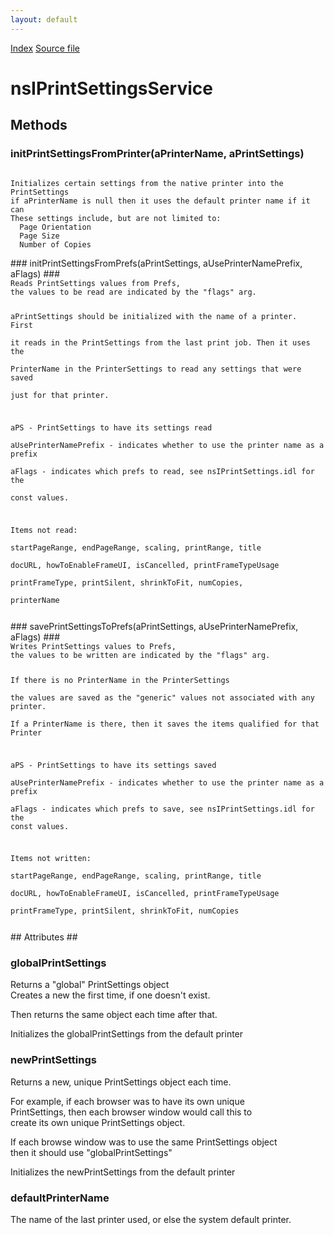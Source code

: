 ```yaml
---
layout: default
---
```

<div id='links'><a href="../index.html">Index</a>
<a href="http://dxr.mozilla.org/mozilla-central/source/widget/nsIPrintSettingsService.idl">Source file</a>
</div>

# nsIPrintSettingsService #

## Methods ##

### initPrintSettingsFromPrinter(aPrinterName, aPrintSettings) ###
<code>  
Initializes certain settings from the native printer into the PrintSettings  
if aPrinterName is null then it uses the default printer name if it can  
These settings include, but are not limited to:  
  Page Orientation  
  Page Size  
  Number of Copies  
  
</code>
### initPrintSettingsFromPrefs(aPrintSettings, aUsePrinterNamePrefix, aFlags) ###
<code>  
Reads PrintSettings values from Prefs,  
the values to be read are indicated by the "flags" arg.  
  
aPrintSettings should be initialized with the name of a printer. First  
it reads in the PrintSettings from the last print job. Then it uses the  
PrinterName in the PrinterSettings to read any settings that were saved  
just for that printer.  
  
aPS - PrintSettings to have its settings read  
aUsePrinterNamePrefix - indicates whether to use the printer name as a prefix  
aFlags - indicates which prefs to read, see nsIPrintSettings.idl for the  
         const values.  
  
Items not read:  
  startPageRange, endPageRange, scaling, printRange, title  
  docURL, howToEnableFrameUI, isCancelled, printFrameTypeUsage  
  printFrameType, printSilent, shrinkToFit, numCopies,  
  printerName  
  
  
</code>
### savePrintSettingsToPrefs(aPrintSettings, aUsePrinterNamePrefix, aFlags) ###
<code>  
Writes PrintSettings values to Prefs,   
the values to be written are indicated by the "flags" arg.  
  
If there is no PrinterName in the PrinterSettings   
the values are saved as the "generic" values not associated with any printer.  
If a PrinterName is there, then it saves the items qualified for that Printer  
  
aPS - PrintSettings to have its settings saved  
aUsePrinterNamePrefix - indicates whether to use the printer name as a prefix  
aFlags - indicates which prefs to save, see nsIPrintSettings.idl for the const values.  
  
Items not written:  
  startPageRange, endPageRange, scaling, printRange, title  
  docURL, howToEnableFrameUI, isCancelled, printFrameTypeUsage  
  printFrameType, printSilent, shrinkToFit, numCopies  
  
  
</code>
## Attributes ##

### globalPrintSettings ###
  
Returns a "global" PrintSettings object   
Creates a new the first time, if one doesn't exist.  
  
Then returns the same object each time after that.  
  
Initializes the globalPrintSettings from the default printer  
  

### newPrintSettings ###
  
Returns a new, unique PrintSettings object each time.  
  
For example, if each browser was to have its own unique  
PrintSettings, then each browser window would call this to  
create its own unique PrintSettings object.  
  
If each browse window was to use the same PrintSettings object  
then it should use "globalPrintSettings"  
  
Initializes the newPrintSettings from the default printer  
  
  

### defaultPrinterName ###
  
The name of the last printer used, or else the system default printer.  
  
